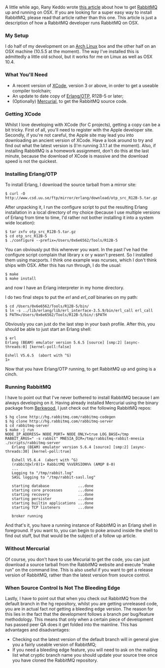 A little while ago, Rany Keddo wrote [this article][rany] about how to get [RabbitMQ][rabbit] up and running on OSX. If you are looking for a super easy way to install RabbitMQ, please read that article rather than this one. This article is just a description of how a RabbitMQ developer runs RabbitMQ on OSX.

### My Setup

I do half of my development on an [Arch Linux][arch] box and the other half on an OSX machine (10.5.5 at the moment). The way I've installed this is admittedly a little old school, but it works for me on Linux as well as OSX 10.4.

### What You'll Need

* A recent version of [XCode][], version 3 or above, in order to get a useable compiler toolchain;
* An update to date copy of [Erlang/OTP][erlang], R12B-5 or later;
* (Optionally) [Mercurial][], to get the RabbitMQ source code.

### Getting XCode

Whilst I love developing with XCode (for C projects), getting a copy can be a bit tricky. First of all, you'll need to register with the Apple developer site. Secondly, if you're not careful, the Apple site may lead you into downloading an ancient version of XCode. Have a look around to try and find out what the latest version is (I'm running 3.1.1 at the moment). Also, if installing RabbitMQ is a homework assignment, don't do this at the last minute, because the download of XCode is massive and the download speed is not the quickest.

### Installing Erlang/OTP

To install Erlang, I download the source tarball from a mirror site:

    $ curl -O http://www.csd.uu.se/ftp/mirror/erlang/download/otp_src_R12B-5.tar.gz
    
After unpacking it, I run the configure script to put the resulting Erlang installation in a local directory of my choice (because I use multiple versions of Erlang from time to time, I'd rather not bother installing it into a system wide location):
    
    $ tar zxfv otp_src_R12B-5.tar.gz
    $ cd otp_src_R12B-5
    $ ./configure --prefix=/Users/0x6e6562/Tools/R12B-5

You can obviously put this wherever you want. In the past I've had the configure script complain that library x or y wasn't present. So I installed them using macports. I think one example was ncurses, which I don't think ships with OSX. After this has run through, I do the usual:

    $ make
    $ make install
    
and now I have an Erlang interpreter in my home directory.

I do two final steps to put the _erl_ and _erl\_call_ binaries on my path:

    $ cd /Users/0x6e6562/Tools/R12B-5/bin/
    $ ln -s ../lib/erlang/lib/erl_interface-3.5.9/bin/erl_call erl_call
    $ PATH=/Users/0x6e6562/Tools/R12B-5/bin/:$PATH
    
Obviously you can just do the last step in your bash profile. After this, you should be able to just start an Erlang shell:

    $ erl
    Erlang (BEAM) emulator version 5.6.5 [source] [smp:2] [async-threads:0] [kernel-poll:false]

    Eshell V5.6.5  (abort with ^G)
    1>

Now that you have Erlang/OTP running, to get RabbitMQ up and going is a cinch.
    
### Running RabbitMQ

I have to point out that I've never bothered to install RabbitMQ because I am always developing on it. Having already installed Mercurial using the binary package from [Berkwood][], I just check out the following RabbitMQ repos:

    $ hg clone http://hg.rabbitmq.com/rabbitmq-codegen
    $ hg clone http://hg.rabbitmq.com/rabbitmq-server
    $ cd rabbitmq-server
    $ make -j run
    NODE_IP_ADDRESS= NODE_PORT= NODE_ONLY=true LOG_BASE=/tmp  RABBIT_ARGS=" -s rabbit" MNESIA_DIR=/tmp/rabbitmq-rabbit-mnesia ./scripts/rabbitmq-server
       Erlang (BEAM) emulator version 5.6.4 [source] [smp:2] [async-threads:30] [kernel-poll:true]

       Eshell V5.6.4  (abort with ^G)
       (rabbit@xlr8)1> RabbitMQ %%VERSION%% (AMQP 8-0)
       ...
       Logging to "/tmp/rabbit.log"
       SASL logging to "/tmp/rabbit-sasl.log"

       starting database             ...done
       starting core processes       ...done
       starting recovery             ...done
       starting persister            ...done
       starting builtin applications ...done
       starting TCP listeners        ...done

       broker running

And that's it, you have a running instance of RabbitMQ in an Erlang shell in foreground. If you want to, you can begin to poke around inside the shell to find out stuff, but that would be the subject of a follow up article.

### Without Mercurial

Of course, you don't have to use Mecurial to get the code, you can just download a source tarball from the RabbitMQ website and execute "make run" on the command line. This is also useful if you want to get a release version of RabbitMQ, rather than the latest version from source control.

### When Source Control Is Not The Bleeding Edge

Lastly, I have to point out that when you check out RabbitMQ from the default branch in the hg repository, whilst you are getting unreleased code, you are in actual fact _not_ getting a bleeding edge version. The reason for this lies in the fact that the development follows a branch per bug/feature methodology. This means that only when a certain piece of development has passed peer QA does it get folded into the mainline. This has advantages and disadvantages:

* Checking out the latest version of the default branch will in general give you a fairly useable version of RabbitMQ;
* If you need a bleeding edge feature, you will need to ask on the mailing list what cryptic branch name you should update your source tree once you have cloned the RabbitMQ repository.

[arch]:http://www.archlinux.org/
[rany]:http://playtype.net/past/2008/10/9/installing_rabbitmq_on_osx/
[xcode]:http://developer.apple.com/tools/xcode/
[erlang]:http://www.erlang.org
[berkwood]:http://mercurial.berkwood.com/
[mercurial]:http://www.selenic.com/mercurial/wiki/
[rabbit]:http://www.rabbitmq.com/